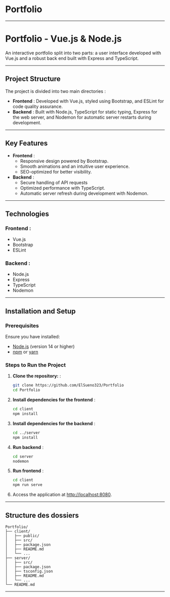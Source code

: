 # Portfolio
---

# **Portfolio - Vue.js & Node.js**

An interactive portfolio split into two parts: a user interface developed with Vue.js and a robust back end built with Express and TypeScript.

---

## **Project Structure**

The project is divided into two main directories :
- **Frontend** : Developed with Vue.js, styled using Bootstrap, and ESLint for code quality assurance.
- **Backend** : Built with Node.js, TypeScript for static typing, Express for the web server, and Nodemon for automatic server restarts during development.

---

## **Key Features**
- **Frontend** :
    - Responsive design powered by Bootstrap.
    - Smooth animations and an intuitive user experience.
    - SEO-optimized for better visibility.
- **Backend** :
    - Secure handling of API requests
    - Optimized performance with TypeScript.
    - Automatic server refresh during development with Nodemon.

---

## **Technologies**
### Frontend :
- Vue.js
- Bootstrap
- ESLint

### Backend :
- Node.js
- Express
- TypeScript
- Nodemon

---

## **Installation and Setup**

### **Prerequisites**
Ensure you have installed:
- [Node.js](https://nodejs.org/) (version 14 or higher)
- [npm](https://www.npmjs.com/) or [yarn](https://yarnpkg.com/)

### **Steps to Run the Project**

1. **Clone the repository:** :
   ```bash
   git clone https://github.com/ElSueno323/Portfolio
   cd Portfolio
   ```

2. **Install dependencies for the frontend** :
   ```bash
   cd client
   npm install
   ```

3. **Install dependencies for the backend** :
   ```bash
   cd ../server
   npm install
   ```

4. **Run backend** :
   ```bash
   cd server
   nodemon
   ```

5. **Run frontend** :
   ```bash
   cd client
   npm run serve
   ```

6. Access the application at [http://localhost:8080](http://localhost:8080).

---

## **Structure des dossiers**
```
Portfolio/
├── client/        
│   ├── public/      
│   ├── src/         
│   ├── package.json
│   ├── README.md
│   └── ...
├── server/         
│   ├── src/         
│   ├── package.json
│   ├── tsconfig.json
│   ├── README.md
│   └── ...
└── README.md
```

---

